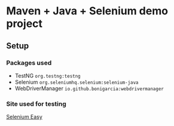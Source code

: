 # Maven + Java + Selenium demo project
## Setup
### Packages used
- TestNG `org.testng:testng`
- Selenium `org.seleniumhq.selenium:selenium-java`
- WebDriverManager `io.github.bonigarcia:webdrivermanager`
### Site used for testing
[Selenium Easy](https://demo.seleniumeasy.com/basic-first-form-demo.html)